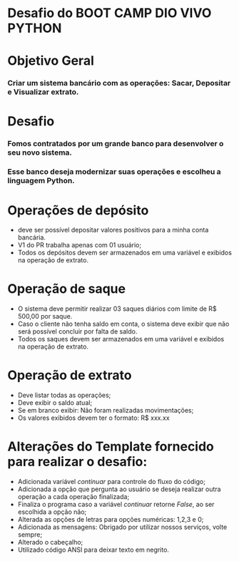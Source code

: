 
# Desafio do BOOT CAMP DIO VIVO PYTHON

# Objetivo Geral

### Criar um sistema bancário com as operações: Sacar, Depositar e Visualizar extrato.

# Desafio

### Fomos contratados por um grande banco para desenvolver o seu novo sistema.
### Esse banco deseja modernizar suas operações e escolheu a linguagem Python.

# Operações de depósito

 - deve ser possível depositar valores positivos para a minha conta bancária.
 - V1 do PR trabalha apenas com 01 usuário;
 - Todos os depósitos devem ser armazenados em uma variável e exibidos na operação de extrato.

 # Operação de saque

  - O sistema deve permitir realizar 03 saques diários com limite de R$ 500,00 por saque.
  - Caso o cliente não tenha saldo em conta, o sistema deve exibir que não será possível concluir por falta de saldo.
  - Todos os saques devem ser armazenados em uma variável e exibidos na operação de extrato.


 # Operação de extrato

  -  Deve listar todas as operações;
  - Deve exibir o saldo atual;
  - Se em branco exibir: Não foram realizadas movimentações;
  - Os valores exibidos devem ter o formato: R$ xxx.xx

# Alterações do Template fornecido para realizar o desafio:
 - Adicionada variável _continuar_ para controle do fluxo do código;
 - Adicionada a opção que pergunta ao usuário se deseja realizar outra operação a cada operação finalizada;
 - Finaliza o programa caso a variável _continuar_ retorne _False_, ao ser escolhida a opção não;
 - Alterada as opções de letras para opções numéricas: 1,2,3 e 0;
 - Adicionada as mensagens: Obrigado por utilizar nossos serviços, volte sempre;
 - Alterado o cabeçalho;
 - Utilizado código ANSI para deixar texto em negrito.
